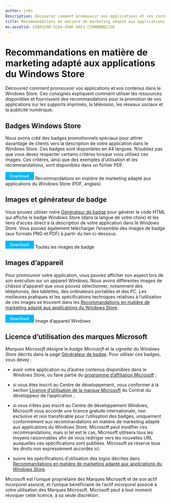 ```yaml
---
author: jnHs
Description: Découvrez comment promouvoir vos applications et vos contenus dans le Windows Store. Ces consignes expliquent comment utiliser les ressources disponibles et fournissent des recommandations pour la promotion de vos applications sur les supports imprimés, la télévision, les réseaux sociaux et la publicité numérique.
title: Recommandations en matière de marketing adapté aux applications du Windows Store
ms.assetid: CEB81E9D-5C64-458F-AAF1-C59BBBBB272E
---
```


# Recommandations en matière de marketing adapté aux applications du Windows Store

Découvrez comment promouvoir vos applications et vos contenus dans le Windows Store. Ces consignes expliquent comment utiliser les ressources disponibles et fournissent des recommandations pour la promotion de vos applications sur les supports imprimés, la télévision, les réseaux sociaux et la publicité numérique.

## Badges Windows Store

Nous avons créé des badges promotionnels spéciaux pour attirer davantage de clients vers la description de votre application dans le Windows Store. Ces badges sont disponibles en 44 langues. N’oubliez pas que vous devez respecter certains critères lorsque vous utilisez ces images. Ces critères, ainsi que des exemples d’utilisation et les recommandations, sont disponibles dans un fichier PDF.

[
            ![Bouton Télécharger](images/downloadbutton.png)](http://go.microsoft.com/fwlink/p/?LinkId=529769) Recommandations en matière de marketing adapté aux applications du Windows Store (PDF, anglais)

## Images et générateur de badge

Vous pouvez utiliser notre [Générateur de badge](http://go.microsoft.com/fwlink/p/?LinkID=534236) pour générer le code HTML qui affiche le badge Windows Store (dans la langue de votre choix) et les liens d’accès direct à la description de votre application dans le Windows Store. Vous pouvez également télécharger l’ensemble des images de badge (aux formats PNG et PDF) à partir du lien ci-dessous.

[
            ![Bouton Télécharger](images/downloadbutton.png)](http://go.microsoft.com/fwlink/p/?LinkId=529771) Toutes les images de badge

## Images d’appareil

Pour promouvoir votre application, vous pouvez afficher son aspect lors de son exécution sur un appareil Windows. Nous avons différentes images de châssis d'appareil que vous pouvez sélectionner, notamment des téléphones, des tablettes, des ordinateurs portables et des PC. Les meilleures pratiques et les spécifications techniques relatives à l’utilisation de ces images se trouvent dans les [Recommandations en matière de marketing adapté aux applications du Windows Store](http://go.microsoft.com/fwlink/p/?LinkId=529769).

[
            ![Bouton Télécharger](images/downloadbutton.png)](https://go.microsoft.com/fwlink/p/?LinkId=533057) Image d’appareil Windows

## Licence d’utilisation des marques Microsoft

*Marques Microsoft* désigne le *badge Microsoft* et la *vignette du Windows Store* décrits dans la page [Générateur de badge](http://go.microsoft.com/fwlink/p/?LinkID=534236). Pour utiliser ces badges, vous devez :

-   avoir votre application ou d’autres contenus disponibles dans le Windows Store, ou faire partie du [programme d’affiliation Microsoft](http://go.microsoft.com/fwlink/p/?LinkId=624463) ;

-   si vous êtes inscrit au Centre de développement, vous conformer à la section [Licence d’utilisation de la marque Microsoft](https://msdn.microsoft.com/library/windows/apps/hh694058.aspx#license_to_mark) du Contrat du développeur de l’application ;

-   si vous n’êtes pas inscrit au Centre de développement Windows, Microsoft vous accorde une licence gratuite internationale, non exclusive et non transférable pour l’utilisation des badges, uniquement conformément aux recommandations en matière de marketing adapté aux applications du Windows Store. Microsoft peut modifier ces recommandations, mais si tel est le cas, Microsoft utilisera tous les moyens raisonnables afin de vous rediriger vers les nouvelles URL auxquelles ces spécifications sont publiées. Microsoft se réserve tous les droits non expressément accordés ici.

-   suivre les spécifications d’utilisation des logos décrites dans [Recommandations en matière de marketing adapté aux applications du Windows Store](http://go.microsoft.com/fwlink/p/?LinkId=529769).

Microsoft est l’unique propriétaire des Marques Microsoft et de son actif incorporel associé, et l’unique bénéficiaire de l’actif incorporel associé à votre utilisation des Marques Microsoft. Microsoft peut à tout moment révoquer cette licence, à sa seule discrétion.

 

 






<!--HONumber=May16_HO2-->


